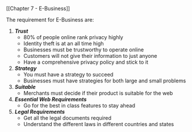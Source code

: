 
[[Chapter 7 - E-Business]]

The requirement for E-Business are:
1. ***Trust***
	- 80% of people online rank privacy highly
	- Identity theft is at an all time high
	- Businesses must be trustworthy to operate online
	- Customers will not give their information to just anyone
	- Have a comprehensive privacy policy and stick to it
2. ***Strategy***
	- You must have a strategy to succeed
	- Businesses must have strategies for both large and small problems
3. ***Suitable***
	- Merchants must decide if their product is suitable for the web
4. ***Essential Web Requirements***
	- Go for the best in class features to stay ahead
5. ***Legal Requirements***
	- Get all the legal documents required
	- Understand the different laws in different countries and states